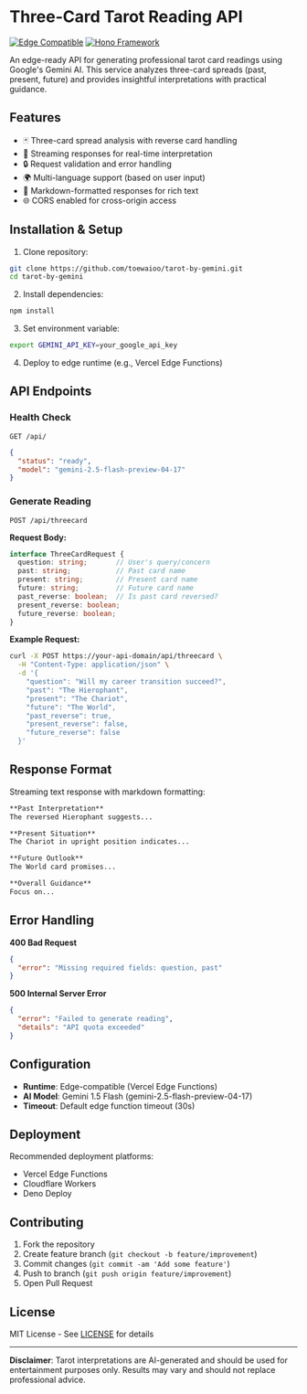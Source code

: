 # Three-Card Tarot Reading API

[![Edge Compatible](https://img.shields.io/badge/edge-%3E%3D%20v8-green)](https://developer.mozilla.org/en-US/docs/Web/JavaScript/Reference/Global_Objects/Proxy)
[![Hono Framework](https://img.shields.io/badge/Hono-v3.11.2-blue)](https://hono.dev)

An edge-ready API for generating professional tarot card readings using Google's Gemini AI. This service analyzes three-card spreads (past, present, future) and provides insightful interpretations with practical guidance.

## Features

- 🃏 Three-card spread analysis with reverse card handling
- 💬 Streaming responses for real-time interpretation
- 🔒 Request validation and error handling
- 🌍 Multi-language support (based on user input)
- 📝 Markdown-formatted responses for rich text
- 🌐 CORS enabled for cross-origin access

## Installation & Setup

1. Clone repository:
```bash
git clone https://github.com/toewaioo/tarot-by-gemini.git
cd tarot-by-gemini
```

2. Install dependencies:
```bash
npm install
```

3. Set environment variable:
```bash
export GEMINI_API_KEY=your_google_api_key
```

4. Deploy to edge runtime (e.g., Vercel Edge Functions)

## API Endpoints

### Health Check
`GET /api/`
```json
{
  "status": "ready",
  "model": "gemini-2.5-flash-preview-04-17"
}
```

### Generate Reading
`POST /api/threecard`

**Request Body:**
```typescript
interface ThreeCardRequest {
  question: string;       // User's query/concern
  past: string;           // Past card name
  present: string;        // Present card name
  future: string;         // Future card name
  past_reverse: boolean;  // Is past card reversed?
  present_reverse: boolean;
  future_reverse: boolean;
}
```

**Example Request:**
```bash
curl -X POST https://your-api-domain/api/threecard \
  -H "Content-Type: application/json" \
  -d '{
    "question": "Will my career transition succeed?",
    "past": "The Hierophant",
    "present": "The Chariot",
    "future": "The World",
    "past_reverse": true,
    "present_reverse": false,
    "future_reverse": false
  }'
```

## Response Format

Streaming text response with markdown formatting:
```markdown
**Past Interpretation**  
The reversed Hierophant suggests...

**Present Situation**  
The Chariot in upright position indicates...

**Future Outlook**  
The World card promises...

**Overall Guidance**  
Focus on...
```

## Error Handling

**400 Bad Request**
```json
{
  "error": "Missing required fields: question, past"
}
```

**500 Internal Server Error**
```json
{
  "error": "Failed to generate reading",
  "details": "API quota exceeded"
}
```

## Configuration

- **Runtime**: Edge-compatible (Vercel Edge Functions)
- **AI Model**: Gemini 1.5 Flash (gemini-2.5-flash-preview-04-17)
- **Timeout**: Default edge function timeout (30s)

## Deployment

Recommended deployment platforms:
- Vercel Edge Functions
- Cloudflare Workers
- Deno Deploy

## Contributing

1. Fork the repository
2. Create feature branch (`git checkout -b feature/improvement`)
3. Commit changes (`git commit -am 'Add some feature'`)
4. Push to branch (`git push origin feature/improvement`)
5. Open Pull Request

## License

MIT License - See [LICENSE](LICENSE) for details

---

**Disclaimer**: Tarot interpretations are AI-generated and should be used for entertainment purposes only. Results may vary and should not replace professional advice.
